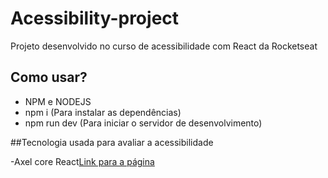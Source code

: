 # Acessibility-project
Projeto desenvolvido no curso de acessibilidade com React da Rocketseat

## Como usar?

- NPM e NODEJS
- npm i (Para instalar as dependências)
- npm run dev (Para iniciar o servidor de desenvolvimento)

##Tecnologia usada para avaliar a acessibilidade

-Axel core React<a href='https://www.npmjs.com/package/axel-core'>Link para a página</a>
